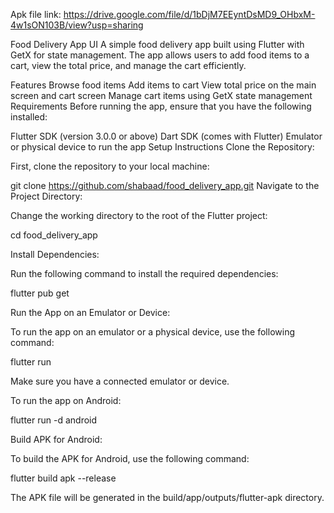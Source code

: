 Apk file link:
https://drive.google.com/file/d/1bDjM7EEyntDsMD9_OHbxM-4w1sON103B/view?usp=sharing

Food Delivery App UI
A simple food delivery app built using Flutter with GetX for state management. The app allows users to add food items to a cart, view the total price, and manage the cart efficiently.

Features
Browse food items
Add items to cart
View total price on the main screen and cart screen
Manage cart items using GetX state management
Requirements
Before running the app, ensure that you have the following installed:

Flutter SDK (version 3.0.0 or above)
Dart SDK (comes with Flutter)
Emulator or physical device to run the app
Setup Instructions
Clone the Repository:

First, clone the repository to your local machine:

git clone https://github.com/shabaad/food_delivery_app.git
Navigate to the Project Directory:

Change the working directory to the root of the Flutter project:

cd food_delivery_app

Install Dependencies:

Run the following command to install the required dependencies:

flutter pub get

Run the App on an Emulator or Device:

To run the app on an emulator or a physical device, use the following command:

flutter run

Make sure you have a connected emulator or device.

To run the app on Android:

flutter run -d android

Build APK for Android:

To build the APK for Android, use the following command:

flutter build apk --release

The APK file will be generated in the build/app/outputs/flutter-apk directory.
